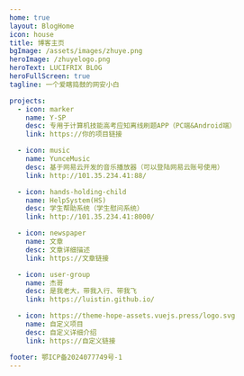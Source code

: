 ```yaml
---
home: true
layout: BlogHome
icon: house
title: 博客主页
bgImage: /assets/images/zhuye.png
heroImage: /zhuyelogo.png
heroText: LUCIFRIX BLOG
heroFullScreen: true
tagline: 一个爱瞎捣鼓的网安小白

projects:
  - icon: marker 
    name: Y-SP
    desc: 专用于计算机技能高考应知离线刷题APP（PC端&Android端）
    link: https://你的项目链接

  - icon: music
    name: YunceMusic
    desc: 基于网易云开发的音乐播放器（可以登陆网易云账号使用）
    link: http://101.35.234.41:88/

  - icon: hands-holding-child
    name: HelpSystem(HS)
    desc: 学生帮助系统（学生慰问系统）
    link: http://101.35.234.41:8000/

  - icon: newspaper
    name: 文章
    desc: 文章详细描述
    link: https://文章链接

  - icon: user-group
    name: 杰哥
    desc: 是我老大，带我入行、带我飞
    link: https://luistin.github.io/

  - icon: https://theme-hope-assets.vuejs.press/logo.svg
    name: 自定义项目
    desc: 自定义详细介绍
    link: https://自定义链接

footer: 鄂ICP备2024077749号-1
---
```



